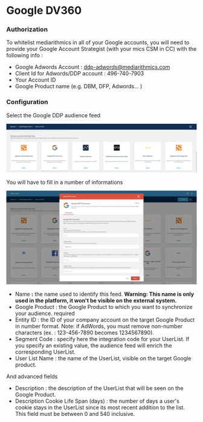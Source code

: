 # Google DV360

### Authorization

To whitelist mediarithmics in all of your Google accounts, you will need to provide your Google Account Strategist \(with your mics CSM in CC\) with the following info :

* Google Adwords Account : ddp-adwords@mediarithmics.com
* Client Id for Adwords/DDP account : 496-740-7903
* Your Account ID
* Google Product name \(e.g. DBM, DFP, Adwords… \)

### Configuration

Select the Google DDP audience feed

![](../../.gitbook/assets/image%20%2852%29.png)

You will have to fill in a number of informations

![](../../.gitbook/assets/image%20%2848%29.png)

* Name **:** the name used to identify this feed. **Warning: This name is only used in the platform, it won't be visible on the external system.**
* Google Product : the Google Product to which you want to synchronize your audience. required 
* Entity ID : the ID of your company account on the target Google Product in number format. Note: if AdWords, you must remove non-number characters \(ex. : 123-456-7890 becomes 1234567890\).
* Segment Code : specify here the integration code for your UserList. If you specify an existing value, the audience feed will enrich the corresponding UserList. 
* User List Name : the name of the UserList, visible on the target Google product.

And advanced fields

* Description : the description of the UserList that will be seen on the Google Product.
* Description Cookie Life Span \(days\) : the number of days a user's cookie stays in the UserList since its most recent addition to the list. This field must be between 0 and 540 inclusive.

